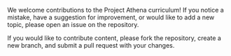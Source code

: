 We welcome contributions to the Project Athena curriculum! If you notice a mistake, have a suggestion for improvement, or would like to add a new topic, please open an issue on the repository.

If you would like to contribute content, please fork the repository, create a new branch, and submit a pull request with your changes.

